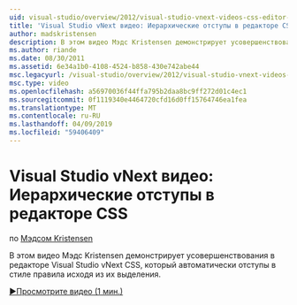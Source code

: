 ```yaml
---
uid: visual-studio/overview/2012/visual-studio-vnext-videos-css-editor-hierarchical-indentation
title: 'Visual Studio vNext видео: Иерархические отступы в редакторе CSS | Документация Майкрософт'
author: madskristensen
description: В этом видео Мэдс Kristensen демонстрирует усовершенствования в редакторе Visual Studio vNext CSS, который автоматически отступы в стиле правила исходя из их закрыва...
ms.author: riande
ms.date: 08/30/2011
ms.assetid: 6e34a1b0-4108-4524-b858-430e742abe44
msc.legacyurl: /visual-studio/overview/2012/visual-studio-vnext-videos-css-editor-hierarchical-indentation
msc.type: video
ms.openlocfilehash: a56970036f44ffa795b2daa8bc9ff272d01c4ec1
ms.sourcegitcommit: 0f1119340e4464720cfd16d0ff15764746ea1fea
ms.translationtype: MT
ms.contentlocale: ru-RU
ms.lasthandoff: 04/09/2019
ms.locfileid: "59406409"
---
```

# <a name="visual-studio-vnext-videos-css-editor-hierarchical-indentation"></a>Visual Studio vNext видео: Иерархические отступы в редакторе CSS

по [Мэдсом Kristensen](https://github.com/madskristensen)

В этом видео Мэдс Kristensen демонстрирует усовершенствования в редакторе Visual Studio vNext CSS, который автоматически отступы в стиле правила исходя из их выделения.

[&#9654;Просмотрите видео (1 мин.)](https://channel9.msdn.com/Blogs/ASP-NET-Site-Videos/visual-studio-vnext-videos-css-editor-hierarchical-indentation)
